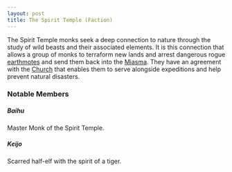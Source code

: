 ```yaml
---
layout: post
title: The Spirit Temple (Faction)
---
```


The Spirit Temple monks seek a deep connection to nature through the study of wild beasts and their associated elements. It is this connection that allows a group of monks to terraform new lands and arrest dangerous rogue [earthmotes](exploration#earthmotes) and send them back into the [Miasma](getting-started#the-miasma). They have an agreement with the [Church](church-of-caelum) that enables them to serve alongside expeditions and help prevent natural disasters.

### Notable Members

##### **Baihu**

Master Monk of the Spirit Temple.

##### **Keijo**

Scarred half-elf with the spirit of a tiger.
